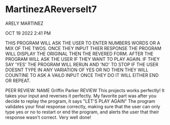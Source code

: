 # MartinezAReverseIt7

ARELY MARTINEZ 

OCT 19 2022 2:41 PM

THIS PROGRAM WILL ASK THE USER TO ENTER NUMBERS 
WORDS OR A MIX OF THE TWOS. ONCE THEY INPUT THIER 
RESPONSE THE PROGRAM WILL DISPLAY THE ORIGINAL 
THEN THE REVERED FORM. AFTER THE PROGRAM WILL ASK 
THE USER IF THEY WANT TO PLAY AGAIN. IF THEY SAY 
'YES' THE PROGRAM WILL RERUN AND 'NO' TO STOP
IF THE USER DOESNT TYPE IN ANY VARIATION OF YES 
OR NO THEN THEY WILL COUNTINE TO ASK A VAILD INPUT 
ONCE THEY DO IT WILL EITHER END OR REPEAT.

PEER REVIEW: NAME Griffin Parker 
REVIEW
This projects works perfectly! It takes your input and reverses it perfectly. My favorite part was after you decide 
to replay the program, it says "LET'S PLAY AGAIN"
The program validates your final response correctly, making sure that the user can only type yes or no to restart or end
the program, and alerts the user that their response wasn't correct. Very well done!

